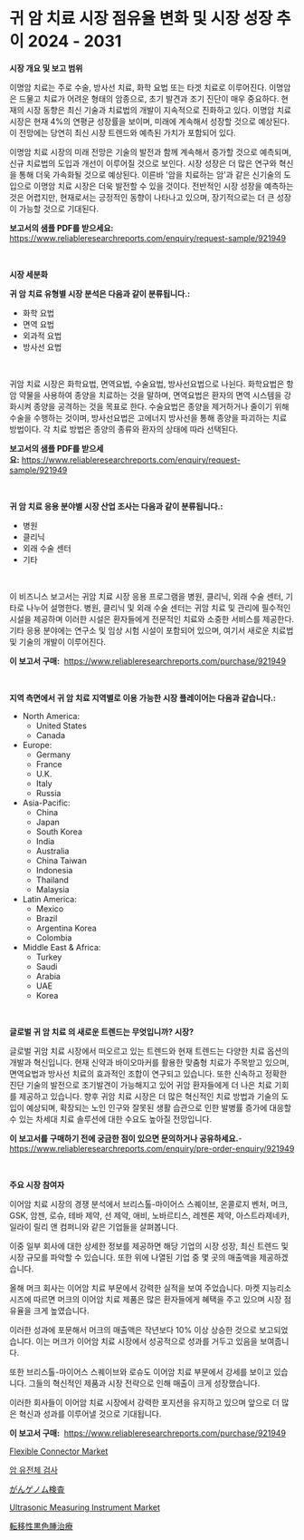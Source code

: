 <p><h1>귀 암 치료 시장 점유율 변화 및 시장 성장 추이 2024 - 2031</h1></p><p><strong>시장 개요 및 보고 범위</strong></p>
<p><p>이명암 치료는 주로 수술, 방사선 치료, 화학 요법 또는 타겟 치료로 이루어진다. 이명암은 드물고 치료가 어려운 형태의 암종으로, 초기 발견과 조기 진단이 매우 중요하다. 현재의 시장 동향은 최신 기술과 치료법의 개발이 지속적으로 진화하고 있다. 이명암 치료 시장은 현재 4%의 연평균 성장률을 보이며, 미래에 계속해서 성장할 것으로 예상된다. 이 전망에는 당연히 최신 시장 트렌드와 예측된 가치가 포함되어 있다.</p><p>이명암 치료 시장의 미래 전망은 기술의 발전과 함께 계속해서 증가할 것으로 예측되며, 신규 치료법의 도입과 개선이 이루어질 것으로 보인다. 시장 성장은 더 많은 연구와 혁신을 통해 더욱 가속화될 것으로 예상된다. 이른바 '암을 치료하는 암'과 같은 신기술의 도입으로 이명암 치료 시장은 더욱 발전할 수 있을 것이다. 전반적인 시장 성장을 예측하는 것은 어렵지만, 현재로서는 긍정적인 동향이 나타나고 있으며, 장기적으로는 더 큰 성장이 가능할 것으로 기대된다.</p></p>
<p><strong>보고서의 샘플 PDF를 받으세요:</strong> <a href="https://www.reliableresearchreports.com/enquiry/request-sample/921949">https://www.reliableresearchreports.com/enquiry/request-sample/921949</a></p>
<p>&nbsp;</p>
<p><strong>시장 세분화</strong></p>
<p><strong>귀 암 치료 유형별 시장 분석은 다음과 같이 분류됩니다.:</strong></p>
<p><ul><li>화학 요법</li><li>면역 요법</li><li>외과적 요법</li><li>방사선 요법</li></ul></p>
<p>&nbsp;</p>
<p><p>귀암 치료 시장은 화학요법, 면역요법, 수술요법, 방사선요법으로 나뉜다. 화학요법은 항암 약물을 사용하여 종양을 치료하는 것을 말하며, 면역요법은 환자의 면역 시스템을 강화시켜 종양을 공격하는 것을 목표로 한다. 수술요법은 종양을 제거하거나 줄이기 위해 수술을 수행하는 것이며, 방사선요법은 고에너지 방사선을 통해 종양을 파괴하는 치료 방법이다. 각 치료 방법은 종양의 종류와 환자의 상태에 따라 선택된다.</p></p>
<p><strong>보고서의 샘플 PDF를 받으세요:</strong>&nbsp;<a href="https://www.reliableresearchreports.com/enquiry/request-sample/921949">https://www.reliableresearchreports.com/enquiry/request-sample/921949</a></p>
<p>&nbsp;</p>
<p><strong> 귀 암 치료 응용 분야별 시장 산업 조사는 다음과 같이 분류됩니다.:</strong></p>
<p><ul><li>병원</li><li>클리닉</li><li>외래 수술 센터</li><li>기타</li></ul></p>
<p>&nbsp;</p>
<p><p>이 비즈니스 보고서는 귀암 치료 시장 응용 프로그램을 병원, 클리닉, 외래 수술 센터, 기타로 나누어 설명한다. 병원, 클리닉 및 외래 수술 센터는 귀암 치료 및 관리에 필수적인 시설을 제공하며 이러한 시설은 환자들에게 전문적인 치료와 소중한 서비스를 제공한다. 기타 응용 분야에는 연구소 및 임상 시험 시설이 포함되어 있으며, 여기서 새로운 치료법 및 기술의 개발이 이루어진다.</p></p>
<p><strong>이 보고서 구매:</strong>&nbsp; <a href="https://www.reliableresearchreports.com/purchase/921949">https://www.reliableresearchreports.com/purchase/921949</a></p>
<p>&nbsp;</p>
<p><strong>지역 측면에서 귀 암 치료 지역별로 이용 가능한 시장 플레이어는 다음과 같습니다.:</strong></p>
<p><ul>
    <li>
        North America:
        <ul>
            <li>United States</li>
            <li>Canada</li>
        </ul>
    </li>
    <li>
        Europe:
        <ul>
            <li>Germany</li>
            <li>France</li>
            <li>U.K.</li>
            <li>Italy</li>
            <li>Russia</li>
        </ul>
    </li>
    <li>
        Asia-Pacific:
        <ul>
            <li>China</li>
            <li>Japan</li>
            <li>South Korea</li>
            <li>India</li>
            <li>Australia</li>
            <li>China Taiwan</li>
            <li>Indonesia</li>
            <li>Thailand</li>
            <li>Malaysia</li>
        </ul>
    </li>
    <li>
        Latin America:
        <ul>
            <li>Mexico</li>
            <li>Brazil</li>
            <li>Argentina Korea</li>
            <li>Colombia</li>
        </ul>
    </li>
    <li>
        Middle East & Africa:
        <ul>
            <li>Turkey</li>
            <li>Saudi</li>
            <li>Arabia</li>
            <li>UAE</li>
            <li>Korea</li>
        </ul>
    </li>
    </ul></p>
<p>&nbsp;</p>
<p><strong>글로벌 귀 암 치료 의 새로운 트렌드는 무엇입니까? 시장?</strong></p>
<p><p>글로벌 귀암 치료 시장에서 떠오르고 있는 트렌드와 현재 트렌드는 다양한 치료 옵션의 개발과 혁신입니다. 현재 신약과 바이오마커를 활용한 맞춤형 치료가 주목받고 있으며, 면역요법과 방사선 치료의 효과적인 조합이 연구되고 있습니다. 또한 신속하고 정확한 진단 기술의 발전으로 조기발견이 가능해지고 있어 귀암 환자들에게 더 나은 치료 기회를 제공하고 있습니다. 향후 귀암 치료 시장은 더 많은 혁신적인 치료 방법과 기술의 도입이 예상되며, 확장되는 노인 인구와 잘못된 생활 습관으로 인한 발병률 증가에 대응할 수 있는 차세대 치료 솔루션에 대한 수요도 높아질 전망입니다.</p></p>
<p><strong>이 보고서를 구매하기 전에 궁금한 점이 있으면 문의하거나 공유하세요.</strong>- <a href="https://www.reliableresearchreports.com/enquiry/pre-order-enquiry/921949">https://www.reliableresearchreports.com/enquiry/pre-order-enquiry/921949</a></p>
<p>&nbsp;</p>
<p><strong>주요 시장 참여자</strong></p>
<p><p>이어암 치료 시장의 경쟁 분석에서 브리스톨-마이어스 스퀘이브, 온콜로지 벤처, 머크, GSK, 암젠, 로슈, 테바 제약, 선 제약, 애비, 노바르티스, 레젠론 제약, 아스트라제네카, 일라이 릴리 앤 컴퍼니와 같은 기업들을 살펴봅니다. </p><p>이중 일부 회사에 대한 상세한 정보를 제공하면 해당 기업의 시장 성장, 최신 트렌드 및 시장 규모를 파악할 수 있습니다. 또한 위에 나열된 기업 중 몇 곳의 매출액을 제공하겠습니다. </p><p>올해 머크 회사는 이어암 치료 부문에서 강력한 실적을 보여 주었습니다. 마켓 지능리소시즈에 따르면 머크의 이어암 치료 제품은 많은 환자들에게 혜택을 주고 있으며 시장 점유율을 크게 높였습니다. </p><p>이러한 성과에 포문해서 머크의 매출액은 작년보다 10% 이상 상승한 것으로 보고되었습니다. 이는 머크가 이어암 치료 시장에서 성공적으로 성과를 거두고 있음을 보여줍니다.</p><p>또한 브리스톨-마이어스 스퀘이브와 로슈도 이어암 치료 부문에서 강세를 보이고 있습니다. 그들의 혁신적인 제품과 시장 전략으로 인해 매출이 크게 성장했습니다.</p><p>이러한 회사들이 이어암 치료 시장에서 강력한 포지션을 유지하고 있으며 앞으로 더 많은 혁신과 성과를 이루어낼 것으로 기대됩니다.</p></p>
<p><strong>이 보고서 구매:</strong>&nbsp;&nbsp;<a href="https://www.reliableresearchreports.com/purchase/921949">https://www.reliableresearchreports.com/purchase/921949</a></p>
<p><p><a href="https://issuu.com/reportprime-2/docs/flexible-connector-market-size-2030.pptx">Flexible Connector Market</a></p><p><a href="https://github.com/laholand/Market-Research-Report-List-2/blob/main/6195809182411.md">암 유전체 검사</a></p><p><a href="https://github.com/lababdou/Market-Research-Report-List-2/blob/main/9702872182416.md">がんゲノム検査</a></p><p><a href="https://issuu.com/reportprime-2/docs/ultrasonic-measuring-instrument-market-size-2030.p">Ultrasonic Measuring Instrument Market</a></p><p><a href="https://github.com/mohamedbakry57/Market-Research-Report-List-2/blob/main/2065324182415.md">転移性黒色腫治療</a></p></p>

